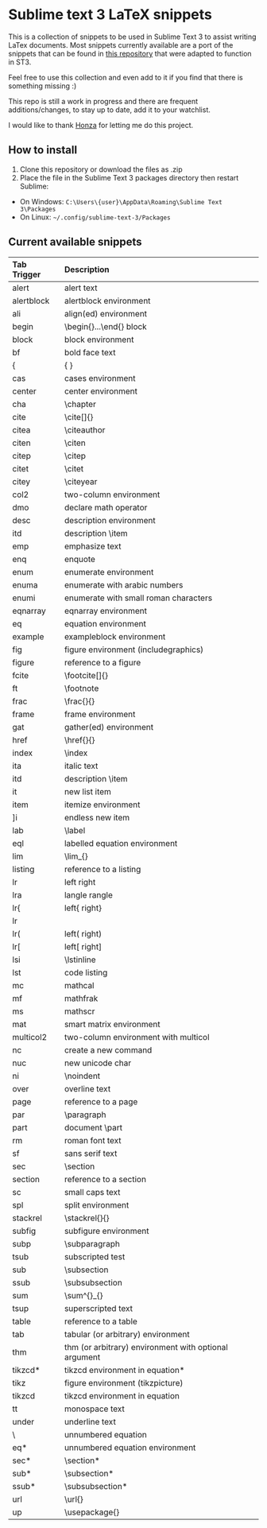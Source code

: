 # Sublime text 3 LaTeX snippets
This is a collection of snippets to be used in Sublime Text 3 to assist writing LaTex documents.
Most snippets currently available are a port of the snippets that can be found in [this repository](https://github.com/honza/vim-snippets) that were adapted to function in ST3.

Feel free to use this collection and even add to it if you find that there is something missing :)

This repo is still a work in progress and there are frequent additions/changes, to stay up to date, add it to your watchlist.

I would like to thank [Honza](https://github.com/honza) for letting me do this project.
## How to install
1. Clone this repository or download the files as .zip
2. Place the file in the Sublime Text 3 packages directory then restart Sublime:
  * On Windows: ```C:\Users\{user}\AppData\Roaming\Sublime Text 3\Packages```
  * On Linux: ```~/.config/sublime-text-3/Packages```

## Current available snippets

| Tab Trigger | Description |
| :---------- | :---------- |
| alert | alert text |
| alertblock | alertblock environment |
| ali | align(ed) environment |
| begin | \begin{}...\end{} block |
| block | block environment |
| bf | bold face text |
| \{ | \{ \} |
| cas | cases environment |
| center | center environment |
| cha | \chapter |
| cite | \cite[]{} |
| citea | \citeauthor |
| citen | \citen |
| citep | \citep |
| citet | \citet |
| citey | \citeyear |
| col2 | two-column environment |
| dmo | declare math operator |
| desc | description environment |
| itd | description \item |
| emp | emphasize text |
| enq | enquote |
| enum | enumerate environment |
| enuma | enumerate with arabic numbers |
| enumi | enumerate with small roman characters |
| eqnarray | eqnarray environment |
| eq | equation environment |
| example | exampleblock environment |
| fig | figure environment (includegraphics) |
| figure | reference to a figure |
| fcite | \footcite[]{} |
| ft | \footnote |
| frac | \frac{}{} |
| frame | frame environment |
| gat | gather(ed) environment |
| href | \href{}{} |
| index | \index |
| ita | italic text |
| itd | description \item |
| it | new list item |
| item | itemize environment |
| ]i | endless new item |
| lab | \label |
| eql | labelled equation environment |
| lim | \lim_{} |
| listing | reference to a listing |
| lr | left right |
| lra | langle rangle |
| lr{ | left{ right} |
| lr| | left| right| |
| lr( | left( right) |
| lr[ | left[ right] |
| lsi | \lstinline |
| lst | code listing |
| mc | mathcal |
| mf | mathfrak |
| ms | mathscr |
| mat | smart matrix environment |
| multicol2 | two-column environment with multicol |
| nc | create a new command |
| nuc | new unicode char |
| ni | \noindent |
| over | overline text |
| page | reference to a page |
| par | \paragraph |
| part | document \part |
| rm | roman font text |
| sf | sans serif text |
| sec | \section |
| section | reference to a section |
| sc | small caps text |
| spl | split environment |
| stackrel | \stackrel{}{} |
| subfig | subfigure environment |
| subp | \subparagraph |
| tsub | subscripted test |
| sub | \subsection |
| ssub | \subsubsection |
| sum | \sum^{}_{} |
| tsup | superscripted text |
| table | reference to a table |
| tab | tabular (or arbitrary) environment |
| thm | thm (or arbitrary) environment with optional argument |
| tikzcd* | tikzcd environment in equation* |
| tikz | figure environment (tikzpicture) |
| tikzcd | tikzcd environment in equation |
| tt | monospace text |
| under | underline text |
| \ | unnumbered equation |
| eq* | unnumbered equation environment |
| sec* | \section* |
| sub* | \subsection* |
| ssub* | \subsubsection* |
| url | \url{} |
| up | \usepackage{} |
